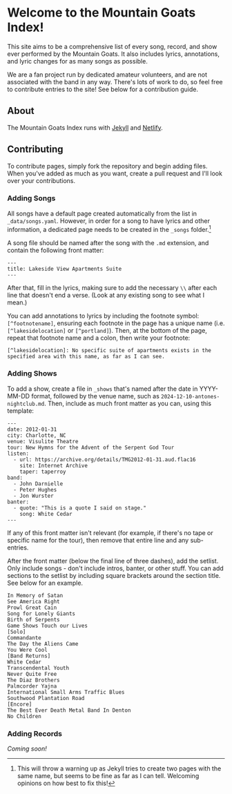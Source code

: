 # Welcome to the Mountain Goats Index!
This site aims to be a comprehensive list of every song, record, and show ever performed by the Mountain Goats. It also includes lyrics, annotations, and lyric changes for as many songs as possible.

We are a fan project run by dedicated amateur volunteers, and are not associated with the band in any way. There's lots of work to do, so feel free to contribute entries to the site! See below for a contribution guide.

## About
The Mountain Goats Index runs with [Jekyll](https://jekyllrb.com) and [Netlify](https://netlify.com).

## Contributing
To contribute pages, simply fork the repository and begin adding files. When you've added as much as you want, create a pull request and I'll look over your contributions.

### Adding Songs
All songs have a default page created automatically from the list in `_data/songs.yaml`. However, in order for a song to have lyrics and other information, a dedicated page needs to be created in the `_songs` folder.[^conflicts] 

A song file should be named after the song with the `.md` extension, and contain the following front matter:

```
---
title: Lakeside View Apartments Suite
---
```

After that, fill in the lyrics, making sure to add the necessary `\\` after each line that doesn't end a verse. (Look at any existing song to see what I mean.)

You can add annotations to lyrics by including the footnote symbol: `[^footnotename]`, ensuring each footnote in the page has a unique name (i.e. `[^lakesidelocation]` or `[^portland]`). Then, at the bottom of the page, repeat that footnote name and a colon, then write your footnote:

```
[^lakesidelocation]: No specific suite of apartments exists in the specified area with this name, as far as I can see.
```

### Adding Shows
To add a show, create a file in `_shows` that's named after the date in YYYY-MM-DD format, followed by the venue name, such as `2024-12-10-antones-nightclub.md`. Then, include as much front matter as you can, using this template:

```
---
date: 2012-01-31
city: Charlotte, NC
venue: Visulite Theatre
tour: New Hymns for the Advent of the Serpent God Tour
listen:
  - url: https://archive.org/details/TMG2012-01-31.aud.flac16
    site: Internet Archive
    taper: taperroy
band:
  - John Darnielle
  - Peter Hughes
  - Jon Wurster
banter:
  - quote: "This is a quote I said on stage."
    song: White Cedar
---
```
If any of this front matter isn't relevant (for example, if there's no tape or specific name for the tour), then remove that entire line and any sub-entries.

After the front matter (below the final line of three dashes), add the setlist. Only include songs - don't include intros, banter, or other stuff. You can add sections to the setlist by including square brackets around the section title. See below for an example.

```
In Memory of Satan
See America Right
Prowl Great Cain
Song for Lonely Giants
Birth of Serpents
Game Shows Touch our Lives
[Solo]
Commandante
The Day the Aliens Came
You Were Cool
[Band Returns]
White Cedar
Transcendental Youth
Never Quite Free
The Diaz Brothers
Palmcorder Yajna
International Small Arms Traffic Blues
Southwood Plantation Road
[Encore]
The Best Ever Death Metal Band In Denton
No Children
```

### Adding Records
*Coming soon!*

[^conflicts]: This will throw a warning up as Jekyll tries to create two pages with the same name, but seems to be fine as far as I can tell. Welcoming opinions on how best to fix this!

